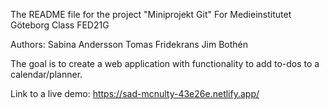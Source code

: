 The README file for the project "Miniprojekt Git"
For Medieinstitutet Göteborg
Class FED21G

Authors:
Sabina Andersson
Tomas Fridekrans
Jim Bothén

The goal is to create a web application with functionality to add to-dos to a calendar/planner.

Link to a live demo: https://sad-mcnulty-43e26e.netlify.app/
